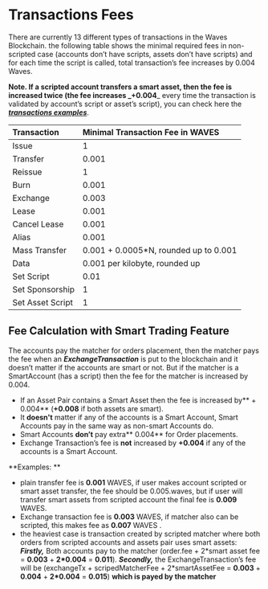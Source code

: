 # Transactions Fees

There are currently 13 different types of transactions in the Waves Blockchain. the following table shows the minimal required fees in non-scripted case \(accounts don’t have scripts, assets don’t have scripts\) and for each time the script is called, total transaction’s fee increases by 0.004 Waves.

**Note. **If a scripted account transfers a smart asset, then the fee is increased twice \(the fee increases _**+0.004**_ every time the transaction is validated by account’s script or asset’s script\), you can check here the [_**transactions examples**_](../waves-api-and-sdk/waves-node-rest-api/example-transactions.md).

| Transaction | Minimal Transaction Fee in WAVES |
| :--- | :--- |
| Issue | 1 |
| Transfer | 0.001 |
| Reissue | 1 |
| Burn | 0.001 |
| Exchange | 0.003 |
| Lease | 0.001 |
| Cancel Lease | 0.001 |
| Alias | 0.001 |
| Mass Transfer | 0.001 + 0.0005\*N, rounded up to 0.001 |
| Data | 0.001 per kilobyte, rounded up |
| Set Script | 0.01 |
| Set Sponsorship | 1 |
| Set Asset Script | 1 |

## Fee Calculation with Smart Trading Feature

The accounts pay the matcher for orders placement, then the matcher pays the fee when an _**ExchangeTransaction**_ is put to the blockchain and it doesn’t matter if the accounts are smart or not. But if the matcher is a SmartAccount \(has a script\) then the fee for the matcher is increased by 0.004.

* If an Asset Pair contains a Smart Asset then the fee is increased by** + 0.004** \(**+0.008** if both assets are smart\).
* It **doesn't** matter if any of the accounts is a Smart Account, Smart Accounts pay in the same way as non-smart Accounts do.
* Smart Accounts **don’t** pay extra** 0.004** for Order placements.
* Exchange Transaction’s fee is **not** increased by **+0.004** if any of the accounts is a Smart Account.

**Examples: **

* plain transfer fee is **0.001** WAVES, if user makes account scripted or smart asset transfer, the fee should be 0.005.waves, but if user will transfer smart assets from scripted account the final fee is **0.009** WAVES.
* Exchange transaction fee is **0.003** WAVES, if matcher also can be scripted, this makes fee as **0.007** WAVES .
* the heaviest case is transaction created by scripted matcher where both orders from scripted accounts and assets pair uses smart assets: _**Firstly,**_ Both accounts pay to the matcher \(order.fee + 2\*smart asset fee = **0.003** + **2\*0.004** = **0.011**\).
  _**Secondly,**_ the ExchangeTransaction’s fee will be \(exchangeTx + scripedMatcherFee + 2\*smartAssetFee = **0.003** + **0.004** + **2\*0.004** = **0.015**\) **which is payed by the matcher**
